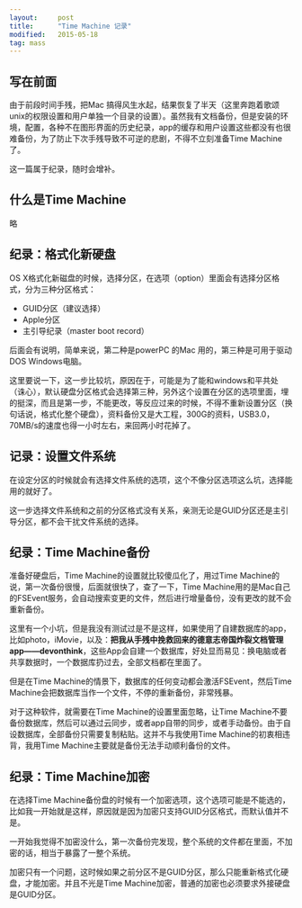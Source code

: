 ```yaml
---
layout:     post
title:      "Time Machine 记录"
modified:   2015-05-18
tag: mass
---
```



## 写在前面

由于前段时间手残，把Mac 搞得风生水起，结果恢复了半天（这里奔跑着歌颂unix的权限设置和用户单独一个目录的设置）。虽然我有文档备份，但是安装的环境，配置，各种不在图形界面的历史纪录，app的缓存和用户设置这些都没有也很难备份，为了防止下次手残导致不可逆的悲剧，不得不立刻准备Time Machine了。

这一篇属于纪录，随时会增补。

## 什么是Time Machine

略

## 纪录：格式化新硬盘

OS X格式化新磁盘的时候，选择分区，在选项（option）里面会有选择分区格式，分为三种分区格式：

* GUID分区（建议选择）
* Apple分区
* 主引导纪录（master boot record）

后面会有说明，简单来说，第二种是powerPC 的Mac 用的，第三种是可用于驱动DOS Windows电脑。

这里要说一下，这一步比较坑，原因在于，可能是为了能和windows和平共处（诛心），默认硬盘分区格式会选择第三种，另外这个设置在分区的选项里面，埋的挺深，而且是第一步，不能更改，等反应过来的时候，不得不重新设置分区（换句话说，格式化整个硬盘），资料备份又是大工程，300G的资料，USB3.0，70MB/s的速度也得一小时左右，来回两小时花掉了。

## 记录：设置文件系统

在设定分区的时候就会有选择文件系统的选项，这个不像分区选项这么坑，选择能用的就好了。

这一步选择文件系统和之前的分区格式没有关系，亲测无论是GUID分区还是主引导分区，都不会干扰文件系统的选择。

## 纪录：Time Machine备份

准备好硬盘后，Time Machine的设置就比较傻瓜化了，用过Time Machine的说，第一次备份很慢，后面就很快了，查了一下，Time Machine用的是Mac自己的FSEvent服务，会自动搜索变更的文件，然后进行增量备份，没有更改的就不会重新备份。

这里有一个小坑，但是我没有测试过是不是这样，如果使用了自建数据库的app，比如photo，iMovie，以及：**把我从手残中挽救回来的德意志帝国炸裂文档管理app——devonthink**，这些App会自建一个数据库，好处显而易见：换电脑或者共享数据时，一个数据库扔过去，全部文档都在里面了。

但是在Time Machine的情景下，数据库的任何变动都会激活FSEvent，然后Time Machine会把数据库当作一个文件，不停的重新备份，非常残暴。

对于这种软件，就需要在Time Machine的设置里面忽略，让Time Machine不要备份数据库，然后可以通过云同步，或者app自带的同步，或者手动备份。由于自设数据库，全部备份只需要复制粘贴。这并不与我使用Time Machine的初衷相违背，我用Time Machine主要就是备份无法手动顺利备份的文件。

## 纪录：Time Machine加密

在选择Time Machine备份盘的时候有一个加密选项，这个选项可能是不能选的，比如我一开始就是这样，原因就是因为加密只支持GUID分区格式，而默认值并不是。

一开始我觉得不加密没什么，第一次备份完发现，整个系统的文件都在里面，不加密的话，相当于暴露了一整个系统。

加密只有一个问题，这时候如果之前分区不是GUID分区，那么只能重新格式化硬盘，才能加密。并且不光是Time Machine加密，普通的加密也必须要求外接硬盘是GUID分区。
